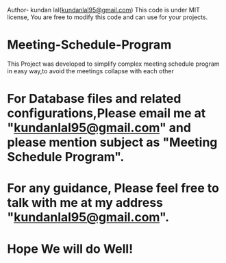 Author- kundan lal(kundanlal95@gmail.com)
This code is under MIT license, You are free to modify this code and can use for your projects.
# Meeting-Schedule-Program
This Project was developed to simplify complex meeting schedule program in easy way,to avoid the meetings collapse with each other  
# For Database files and related configurations,Please email me at "kundanlal95@gmail.com" and please mention subject as "Meeting Schedule Program".
# For any guidance, Please feel free to talk with me at my address "kundanlal95@gmail.com".
# Hope We will do Well!
